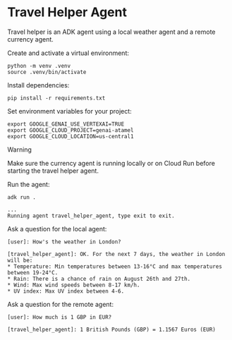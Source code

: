 # Travel Helper Agent

Travel helper is an ADK agent using a local weather agent and a remote currency agent.

Create and activate a virtual environment:

```shell
python -m venv .venv
source .venv/bin/activate
```

Install dependencies:

```shell
pip install -r requirements.txt
```

Set environment variables for your project:

```shell
export GOOGLE_GENAI_USE_VERTEXAI=TRUE
export GOOGLE_CLOUD_PROJECT=genai-atamel
export GOOGLE_CLOUD_LOCATION=us-central1
```

> [!WARNING]
> Make sure the currency agent is running locally or on Cloud Run before starting the travel helper agent.

Run the agent:

```shell
adk run .

...
Running agent travel_helper_agent, type exit to exit.
```

Ask a question for the local agent:

```shell
[user]: How's the weather in London?

[travel_helper_agent]: OK. For the next 7 days, the weather in London will be:
* Temperature: Min temperatures between 13-16°C and max temperatures between 19-24°C.
* Rain: There is a chance of rain on August 26th and 27th.
* Wind: Max wind speeds between 8-17 km/h.
* UV index: Max UV index between 4-6.
```

Ask a question for the remote agent:

```shell
[user]: How much is 1 GBP in EUR?

[travel_helper_agent]: 1 British Pounds (GBP) = 1.1567 Euros (EUR)
```
